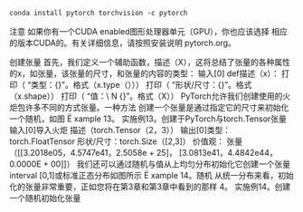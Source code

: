 ```sh
conda install pytorch torchvision -c pytorch
```
注意
如果你有一个CUDA enabled图形处理器单元（GPU），你也应该选择
相应的版本CUDA的。有关详细信息，请按照安装说明
pytorch.org。



创建张量
首先，我们定义一个辅助函数，描述（X），这将总结了张量的各种属性
的x，如张量，该张量的尺寸，和张量的内容的类型：
输入[0] def描述（x）：
打印（ “类型：{}”。格式（x.type（）））
打印（ “形状/尺寸：{}”。格式（x.shape））
打印（ “值：\ N {}”。格式（X））
PyTorch允许我们创建使用的火炬包许多不同的方式张量。一种方法
创建一个张量是通过指定它的尺寸来初始化一个随机，如图
Ë
xample 13。
实施例13。创建于PyTorch与torch.Tensor张量
输入[0]导入火炬
描述（torch.Tensor（2，3））
输出[0]类型：torch.FloatTensor
形状/尺寸：torch.Size（[2,3]）
价值观：
张量（[[3.2018e05，4.5747e41，2.5058e + 25]，
[3.0813e41，4.4842e44，0.0000E + 00]]）
我们还可以通过随机与值从上均匀分布初始化它创建一个张量
interval [0,1]或标准正态分布如图所示
Ë
xample 14。随机
从统一分布来看，初始化的张量非常重要，正如您将在第3章和第3章中看到的那样
4。
实施例14。创建一个随机初始化张量

